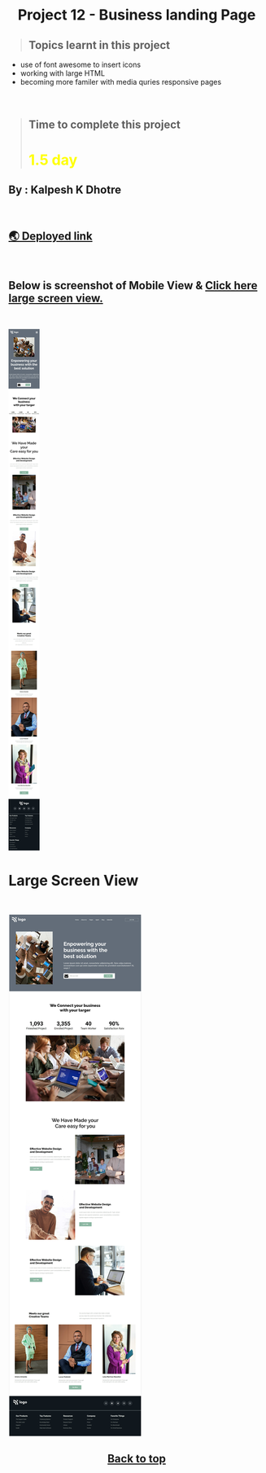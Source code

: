 # <center>**Project 12 - Business landing Page**</center>


> ## Topics learnt in this project
- use of font awesome to insert icons
- working with large HTML 
- becoming more familer with media quries responsive pages
<br><br><br>

> ## Time to complete this project 
> # <font color="Yellow">**1.5 day**</font>

## **By : Kalpesh K Dhotre**
<br>

## [🌏 Deployed link](https://kd-project-12.netlify.app/)

<br>

## Below is screenshot of Mobile View & [Click here large screen view.](#large-screen-view)

<br>

![Mobile Resonsive Page Screenshot](./MobileView.jpeg)
<br>

# Large Screen View

<br>

![Mobile Resonsive Page Screenshot](./LargeScreenView.jpeg)
## <center> [Back to top](#centerproject-12---business-landing-pagecenter)</center>